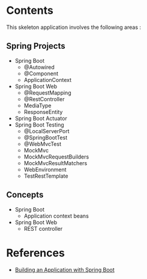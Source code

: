 # Contents
This skeleton application involves the following areas :

## Spring Projects
* Spring Boot
    - @Autowired
    - @Component
    - ApplicationContext
* Spring Boot Web
    - @RequestMapping    
    - @RestController
    - MediaType
    - ResponseEntity
* Spring Boot Actuator
* Spring Boot Testing
    - @LocalServerPort
    - @SpringBootTest
    - @WebMvcTest
    - MockMvc
    - MockMvcRequestBuilders
    - MockMvcResultMatchers
    - WebEnvironment
    - TestRestTemplate

## Concepts
* Spring Boot
    - Application context beans
* Spring Boot Web
    - REST controller

# References
* [Building an Application with Spring Boot](https://spring.io/guides/gs/spring-boot/)
